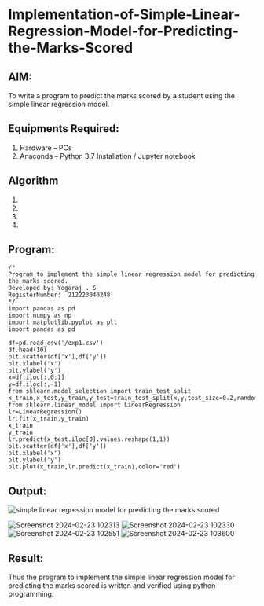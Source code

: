 # Implementation-of-Simple-Linear-Regression-Model-for-Predicting-the-Marks-Scored

## AIM:
To write a program to predict the marks scored by a student using the simple linear regression model.

## Equipments Required:
1. Hardware – PCs
2. Anaconda – Python 3.7 Installation / Jupyter notebook

## Algorithm
1. 
2. 
3. 
4. 

## Program:
```
/*
Program to implement the simple linear regression model for predicting the marks scored.
Developed by: Yogaraj . S
RegisterNumber:  212223040248 
*/
import pandas as pd
import numpy as np
import matplotlib.pyplot as plt
import pandas as pd

df=pd.read_csv('/exp1.csv')
df.head(10)
plt.scatter(df['x'],df['y'])
plt.xlabel('x')
plt.ylabel('y')
x=df.iloc[:,0:1]
y=df.iloc[:,-1]
from sklearn.model_selection import train_test_split
x_train,x_test,y_train,y_test=train_test_split(x,y,test_size=0.2,random_state=0)
from sklearn.linear_model import LinearRegression
lr=LinearRegression()
lr.fit(x_train,y_train)
x_train
y_train
lr.predict(x_test.iloc[0].values.reshape(1,1))
plt.scatter(df['x'],df['y'])
plt.xlabel('x')
plt.ylabel('y')
plt.plot(x_train,lr.predict(x_train),color='red')

```

## Output:
![simple linear regression model for predicting the marks scored](sam.png)

![Screenshot 2024-02-23 102313](https://github.com/yogaraj2/Implementation-of-Simple-Linear-Regression-Model-for-Predicting-the-Marks-Scored/assets/153482637/4407c1e5-a5b5-48af-a7aa-96dcb2a3aaf9)
![Screenshot 2024-02-23 102330](https://github.com/yogaraj2/Implementation-of-Simple-Linear-Regression-Model-for-Predicting-the-Marks-Scored/assets/153482637/89b72640-34aa-4abc-9ed6-41eb0e9d3e88)
![Screenshot 2024-02-23 102551](https://github.com/yogaraj2/Implementation-of-Simple-Linear-Regression-Model-for-Predicting-the-Marks-Scored/assets/153482637/e94a3c1c-3024-4103-8146-add0a0e70c0b)
![Screenshot 2024-02-23 103600](https://github.com/yogaraj2/Implementation-of-Simple-Linear-Regression-Model-for-Predicting-the-Marks-Scored/assets/153482637/ee4b5567-a1b5-400c-b3ee-68839f8a75fa)




## Result:
Thus the program to implement the simple linear regression model for predicting the marks scored is written and verified using python programming.

